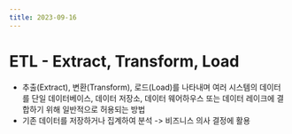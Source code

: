 ```yaml
---
title: 2023-09-16
---
```

# ETL - Extract, Transform, Load
- 추출(Extract), 변환(Transform), 로드(Load)를 나타내며 여러 시스템의 데이터를 단일 데이터베이스, 데이터 저장소, 데이터 웨어하우스 또는 데이터 레이크에 결합하기 위해 일반적으로 허용되는 방법
- 기존 데이터를 저장하거나 집계하여 분석 -> 비즈니스 의사 결정에 활용